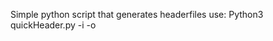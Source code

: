 Simple python script that generates headerfiles
use: Python3 quickHeader.py -i <inputfile> -o <outputfile>
